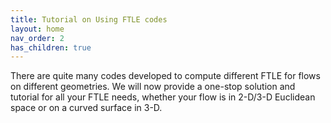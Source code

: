 ```yaml
---
title: Tutorial on Using FTLE codes
layout: home 
nav_order: 2
has_children: true
---
```


There are quite many codes developed to compute different FTLE for flows on different geometries. We will now provide a one-stop solution and tutorial for all your FTLE needs, whether your flow is in 2-D/3-D Euclidean space or on a curved surface in 3-D.

